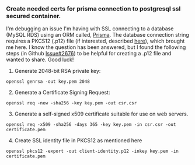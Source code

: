 
### Create needed certs for prisma connection to postgresql ssl secured container.

I'm debugging an issue I'm having with SSL connecting to a database (MySQL RDS) using an ORM called, [Prisma][1]. The
database connection string requires a PKCS12 (.p12) file (if interested, described [here][2]), which brought me here. I
know the question has been answered, but I found the following steps (in Github [Issue#2676][3]) to be helpful for
creating a .p12 file and wanted to share. Good luck!

1. Generate 2048-bit RSA private key:

`openssl genrsa -out key.pem 2048`

2. Generate a Certificate Signing Request:

`openssl req -new -sha256 -key key.pem -out csr.csr`

3. Generate a self-signed x509 certificate suitable for use on web servers.

`openssl req -x509 -sha256 -days 365 -key key.pem -in csr.csr -out certificate.pem`

4. Create SSL identity file in PKCS12 as mentioned here

`openssl pkcs12 -export -out client-identity.p12 -inkey key.pem -in certificate.pem`

[1]: https://github.com/prisma/prisma

[2]: https://www.prisma.io/docs/concepts/database-connectors/mysql

[3]: https://github.com/prisma/prisma/issues/2676
